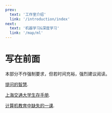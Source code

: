 ```yaml
---
prev:
  text: '工作室介绍'
  link: '/introduction/index'
next:
  text: '机器学习&深度学习'
  link: '/map/ml'
---
```


# 写在前面

本部分不作强制要求，但若时间充裕，强烈建议阅读。

[提问的智慧](https://github.com/ryanhanwu/How-To-Ask-Questions-The-Smart-Way/blob/main/README-zh_CN.md).

[上海交通大学生存手册](https://survivesjtu.gitbook.io/survivesjtumanual).

[计算机教育中缺失的一课](https://missing-semester-cn.github.io/).